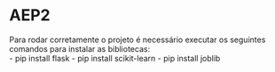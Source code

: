 # AEP2
Para rodar corretamente o projeto é necessário executar os seguintes comandos para instalar as bibliotecas:<br>
    - pip install flask
    - pip install scikit-learn
    - pip install joblib
